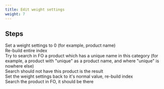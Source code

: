 ```yaml
---
title: Edit weight settings
weight: 7
---
```

## Steps

Set a weight settings to 0 (for example, product name)\
Re-build entire index\
Try to search in FO a product which has a unique name in this category (for example, a product with "unique" as a product name, and where "unique" is nowhere else)\
Search should not have this product is the result\
Set the weight settings back to it's normal value, re-build index\
Search the product in FO, it should be there

